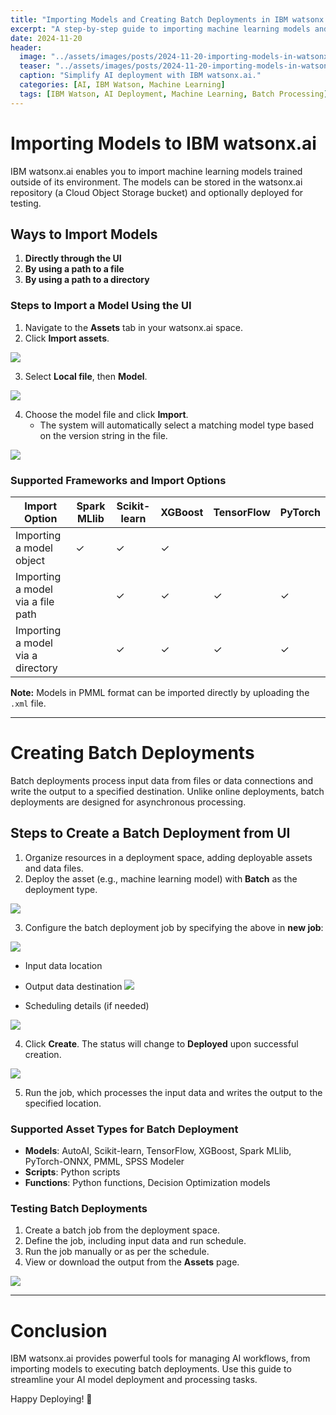 ```yaml
---
title: "Importing Models and Creating Batch Deployments in IBM watsonx.ai "
excerpt: "A step-by-step guide to importing machine learning models and creating batch deployments using IBM watsonx.ai."
date: 2024-11-20
header:
  image: "../assets/images/posts/2024-11-20-importing-models-in-watsonx.ai/cover.png"
  teaser: "../assets/images/posts/2024-11-20-importing-models-in-watsonx.ai/cover.png"
  caption: "Simplify AI deployment with IBM watsonx.ai."
  categories: [AI, IBM Watson, Machine Learning]
  tags: [IBM Watson, AI Deployment, Machine Learning, Batch Processing]
---
```


# Importing Models to IBM watsonx.ai 

IBM watsonx.ai  enables you to import machine learning models trained outside of its environment. The models can be stored in the watsonx.ai  repository (a Cloud Object Storage bucket) and optionally deployed for testing.

## Ways to Import Models

1. **Directly through the UI**
2. **By using a path to a file**
3. **By using a path to a directory**

### Steps to Import a Model Using the UI

1. Navigate to the **Assets** tab in your watsonx.ai  space.
2. Click **Import assets**.

![](../assets/images/posts/2024-11-20-importing-models-in-watsonx.ai/1.jpg)

3. Select **Local file**, then **Model**.

![](../assets/images/posts/2024-11-20-importing-models-in-watsonx.ai/2.jpg)

4. Choose the model file and click **Import**.
   - The system will automatically select a matching model type based on the version string in the file.

![](../assets/images/posts/2024-11-20-importing-models-in-watsonx.ai/3.jpg)   

### Supported Frameworks and Import Options

| Import Option                        | Spark MLlib | Scikit-learn | XGBoost | TensorFlow | PyTorch |
|--------------------------------------|-------------|--------------|---------|------------|---------|
| Importing a model object             | ✓           | ✓            | ✓       |            |         |
| Importing a model via a file path    |             | ✓            | ✓       | ✓          | ✓       |
| Importing a model via a directory    |             | ✓            | ✓       | ✓          | ✓       |

**Note:** Models in PMML format can be imported directly by uploading the `.xml` file.

---

# Creating Batch Deployments

Batch deployments process input data from files or data connections and write the output to a specified destination. Unlike online deployments, batch deployments are designed for asynchronous processing.

## Steps to Create a Batch Deployment from UI

1. Organize resources in a deployment space, adding deployable assets and data files.
2. Deploy the asset (e.g., machine learning model) with **Batch** as the deployment type.

![](../assets/images/posts/2024-11-20-importing-models-in-watsonx.ai/4.jpg)

3. Configure the batch deployment job by specifying the above in **new job**:

![](../assets/images/posts/2024-11-20-importing-models-in-watsonx.ai/5.jpg)

   - Input data location
   - Output data destination
   ![](../assets/images/posts/2024-11-20-importing-models-in-watsonx.ai/8.jpg)

   - Scheduling details (if needed)

   ![](../assets/images/posts/2024-11-20-importing-models-in-watsonx.ai/9.jpg)

4. Click **Create**. The status will change to **Deployed** upon successful creation.   

 ![](../assets/images/posts/2024-11-20-importing-models-in-watsonx.ai/11.jpg)

5. Run the job, which processes the input data and writes the output to the specified location.

### Supported Asset Types for Batch Deployment

- **Models**: AutoAI, Scikit-learn, TensorFlow, XGBoost, Spark MLlib, PyTorch-ONNX, PMML, SPSS Modeler
- **Scripts**: Python scripts
- **Functions**: Python functions, Decision Optimization models


### Testing Batch Deployments

1. Create a batch job from the deployment space.
2. Define the job, including input data and run schedule.
3. Run the job manually or as per the schedule.
4. View or download the output from the **Assets** page.

 ![](../assets/images/posts/2024-11-20-importing-models-in-watsonx.ai/13.jpg)

---
 
# Conclusion

IBM watsonx.ai provides powerful tools for managing AI workflows, from importing models to executing batch deployments. Use this guide to streamline your AI model deployment and processing tasks.

Happy Deploying! 🎉
